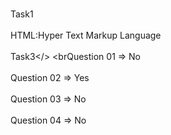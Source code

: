<br>Task1</br>
<br>HTML:Hyper Text Markup Language</br>
<br>Task3</>
<brQuestion 01 =>  No</br>
<br>Question 02 => Yes </br>
<br>Question 03 =>  No</br>
<br>Question 04 =>  No</br>
